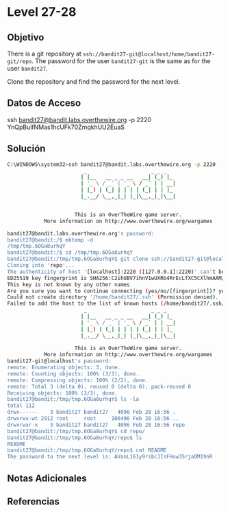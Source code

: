 # Level 27-28

## Objetivo
There is a git repository at `ssh://bandit27-git@localhost/home/bandit27-git/repo`. The password for the user `bandit27-git` is the same as for the user `bandit27`.

Clone the repository and find the password for the next level.
## Datos de Acceso
ssh bandit27@bandit.labs.overthewire.org -p 2220
YnQpBuifNMas1hcUFk70ZmqkhUU2EuaS
## Solución
``` bash
C:\WINDOWS\system32>ssh bandit27@bandit.labs.overthewire.org -p 2220
                         _                     _ _ _
                        | |__   __ _ _ __   __| (_) |_
                        | '_ \ / _` | '_ \ / _` | | __|
                        | |_) | (_| | | | | (_| | | |_
                        |_.__/ \__,_|_| |_|\__,_|_|\__|


                      This is an OverTheWire game server.
            More information on http://www.overthewire.org/wargames

bandit27@bandit.labs.overthewire.org's password:
bandit27@bandit:/$ mktemp -d
/tmp/tmp.6OGa8urhqY
bandit27@bandit:/$ cd /tmp/tmp.6OGa8urhqY
bandit27@bandit:/tmp/tmp.6OGa8urhqY$ git clone ssh://bandit27-git@localhost:2220/home/bandit27-git/repo
Cloning into 'repo'...
The authenticity of host '[localhost]:2220 ([127.0.0.1]:2220)' can't be established.
ED25519 key fingerprint is SHA256:C2ihUBV7ihnV1wUXRb4RrEcLfXC5CXlhmAAM/urerLY.
This key is not known by any other names
Are you sure you want to continue connecting (yes/no/[fingerprint])? yes
Could not create directory '/home/bandit27/.ssh' (Permission denied).
Failed to add the host to the list of known hosts (/home/bandit27/.ssh/known_hosts).
                         _                     _ _ _   
                        | |__   __ _ _ __   __| (_) |_ 
                        | '_ \ / _` | '_ \ / _` | | __|
                        | |_) | (_| | | | | (_| | | |_ 
                        |_.__/ \__,_|_| |_|\__,_|_|\__|
                                                       
                      This is an OverTheWire game server. 
            More information on http://www.overthewire.org/wargames
bandit27-git@localhost's password: 
remote: Enumerating objects: 3, done.
remote: Counting objects: 100% (3/3), done.
remote: Compressing objects: 100% (2/2), done.
remote: Total 3 (delta 0), reused 0 (delta 0), pack-reused 0
Receiving objects: 100% (3/3), done.
bandit27@bandit:/tmp/tmp.6OGa8urhqY$ ls -la
total 112
drwx------    3 bandit27 bandit27   4096 Feb 28 16:56 .
drwxrwx-wt 2912 root     root     106496 Feb 28 16:56 ..
drwxrwxr-x    3 bandit27 bandit27   4096 Feb 28 16:56 repo
bandit27@bandit:/tmp/tmp.6OGa8urhqY$ cd repo/
bandit27@bandit:/tmp/tmp.6OGa8urhqY/repo$ ls
README
bandit27@bandit:/tmp/tmp.6OGa8urhqY/repo$ cat README
The password to the next level is: AVanL161y9rsbcJIsFHuw35rjaOM19nR
```
## Notas Adicionales

## Referencias

